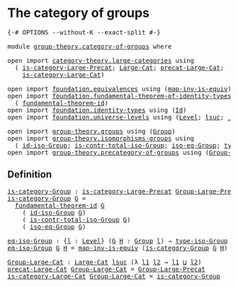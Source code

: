 # The category of groups

<pre class="Agda"><a id="35" class="Symbol">{-#</a> <a id="39" class="Keyword">OPTIONS</a> <a id="47" class="Pragma">--without-K</a> <a id="59" class="Pragma">--exact-split</a> <a id="73" class="Symbol">#-}</a>

<a id="78" class="Keyword">module</a> <a id="85" href="group-theory.category-of-groups.html" class="Module">group-theory.category-of-groups</a> <a id="117" class="Keyword">where</a>

<a id="124" class="Keyword">open</a> <a id="129" class="Keyword">import</a> <a id="136" href="category-theory.large-categories.html" class="Module">category-theory.large-categories</a> <a id="169" class="Keyword">using</a>
  <a id="177" class="Symbol">(</a> <a id="179" href="category-theory.large-categories.html#878" class="Function">is-category-Large-Precat</a><a id="203" class="Symbol">;</a> <a id="205" href="category-theory.large-categories.html#1110" class="Record">Large-Cat</a><a id="214" class="Symbol">;</a> <a id="216" href="category-theory.large-categories.html#1222" class="Field">precat-Large-Cat</a><a id="232" class="Symbol">;</a>
    <a id="238" href="category-theory.large-categories.html#1262" class="Field">is-category-Large-Cat</a><a id="259" class="Symbol">)</a>

<a id="262" class="Keyword">open</a> <a id="267" class="Keyword">import</a> <a id="274" href="foundation.equivalences.html" class="Module">foundation.equivalences</a> <a id="298" class="Keyword">using</a> <a id="304" class="Symbol">(</a><a id="305" href="foundation-core.equivalences.html#4173" class="Function">map-inv-is-equiv</a><a id="321" class="Symbol">)</a>
<a id="323" class="Keyword">open</a> <a id="328" class="Keyword">import</a> <a id="335" href="foundation.fundamental-theorem-of-identity-types.html" class="Module">foundation.fundamental-theorem-of-identity-types</a> <a id="384" class="Keyword">using</a>
  <a id="392" class="Symbol">(</a> <a id="394" href="foundation-core.fundamental-theorem-of-identity-types.html#1888" class="Function">fundamental-theorem-id</a><a id="416" class="Symbol">)</a>
<a id="418" class="Keyword">open</a> <a id="423" class="Keyword">import</a> <a id="430" href="foundation.identity-types.html" class="Module">foundation.identity-types</a> <a id="456" class="Keyword">using</a> <a id="462" class="Symbol">(</a><a id="463" href="foundation-core.identity-types.html#641" class="Datatype">Id</a><a id="465" class="Symbol">)</a>
<a id="467" class="Keyword">open</a> <a id="472" class="Keyword">import</a> <a id="479" href="foundation.universe-levels.html" class="Module">foundation.universe-levels</a> <a id="506" class="Keyword">using</a> <a id="512" class="Symbol">(</a><a id="513" href="Agda.Primitive.html#597" class="Postulate">Level</a><a id="518" class="Symbol">;</a> <a id="520" href="Agda.Primitive.html#780" class="Primitive">lsuc</a><a id="524" class="Symbol">;</a> <a id="526" href="Agda.Primitive.html#810" class="Primitive Operator">_⊔_</a><a id="529" class="Symbol">)</a>

<a id="532" class="Keyword">open</a> <a id="537" class="Keyword">import</a> <a id="544" href="group-theory.groups.html" class="Module">group-theory.groups</a> <a id="564" class="Keyword">using</a> <a id="570" class="Symbol">(</a><a id="571" href="group-theory.groups.html#2468" class="Function">Group</a><a id="576" class="Symbol">)</a>
<a id="578" class="Keyword">open</a> <a id="583" class="Keyword">import</a> <a id="590" href="group-theory.isomorphisms-groups.html" class="Module">group-theory.isomorphisms-groups</a> <a id="623" class="Keyword">using</a>
  <a id="631" class="Symbol">(</a> <a id="633" href="group-theory.isomorphisms-groups.html#2647" class="Function">id-iso-Group</a><a id="645" class="Symbol">;</a> <a id="647" href="group-theory.isomorphisms-groups.html#3311" class="Function">is-contr-total-iso-Group</a><a id="671" class="Symbol">;</a> <a id="673" href="group-theory.isomorphisms-groups.html#2903" class="Function">iso-eq-Group</a><a id="685" class="Symbol">;</a> <a id="687" href="group-theory.isomorphisms-groups.html#1701" class="Function">type-iso-Group</a><a id="701" class="Symbol">)</a>
<a id="703" class="Keyword">open</a> <a id="708" class="Keyword">import</a> <a id="715" href="group-theory.precategory-of-groups.html" class="Module">group-theory.precategory-of-groups</a> <a id="750" class="Keyword">using</a> <a id="756" class="Symbol">(</a><a id="757" href="group-theory.precategory-of-groups.html#734" class="Function">Group-Large-Precat</a><a id="775" class="Symbol">)</a>
</pre>
## Definition

<pre class="Agda"><a id="is-category-Group"></a><a id="805" href="group-theory.category-of-groups.html#805" class="Function">is-category-Group</a> <a id="823" class="Symbol">:</a> <a id="825" href="category-theory.large-categories.html#878" class="Function">is-category-Large-Precat</a> <a id="850" href="group-theory.precategory-of-groups.html#734" class="Function">Group-Large-Precat</a>
<a id="869" href="group-theory.category-of-groups.html#805" class="Function">is-category-Group</a> <a id="887" href="group-theory.category-of-groups.html#887" class="Bound">G</a> <a id="889" class="Symbol">=</a>
  <a id="893" href="foundation-core.fundamental-theorem-of-identity-types.html#1888" class="Function">fundamental-theorem-id</a> <a id="916" href="group-theory.category-of-groups.html#887" class="Bound">G</a>
    <a id="922" class="Symbol">(</a> <a id="924" href="group-theory.isomorphisms-groups.html#2647" class="Function">id-iso-Group</a> <a id="937" href="group-theory.category-of-groups.html#887" class="Bound">G</a><a id="938" class="Symbol">)</a>
    <a id="944" class="Symbol">(</a> <a id="946" href="group-theory.isomorphisms-groups.html#3311" class="Function">is-contr-total-iso-Group</a> <a id="971" href="group-theory.category-of-groups.html#887" class="Bound">G</a><a id="972" class="Symbol">)</a>
    <a id="978" class="Symbol">(</a> <a id="980" href="group-theory.isomorphisms-groups.html#2903" class="Function">iso-eq-Group</a> <a id="993" href="group-theory.category-of-groups.html#887" class="Bound">G</a><a id="994" class="Symbol">)</a>

<a id="eq-iso-Group"></a><a id="997" href="group-theory.category-of-groups.html#997" class="Function">eq-iso-Group</a> <a id="1010" class="Symbol">:</a> <a id="1012" class="Symbol">{</a><a id="1013" href="group-theory.category-of-groups.html#1013" class="Bound">l</a> <a id="1015" class="Symbol">:</a> <a id="1017" href="Agda.Primitive.html#597" class="Postulate">Level</a><a id="1022" class="Symbol">}</a> <a id="1024" class="Symbol">(</a><a id="1025" href="group-theory.category-of-groups.html#1025" class="Bound">G</a> <a id="1027" href="group-theory.category-of-groups.html#1027" class="Bound">H</a> <a id="1029" class="Symbol">:</a> <a id="1031" href="group-theory.groups.html#2468" class="Function">Group</a> <a id="1037" href="group-theory.category-of-groups.html#1013" class="Bound">l</a><a id="1038" class="Symbol">)</a> <a id="1040" class="Symbol">→</a> <a id="1042" href="group-theory.isomorphisms-groups.html#1701" class="Function">type-iso-Group</a> <a id="1057" href="group-theory.category-of-groups.html#1025" class="Bound">G</a> <a id="1059" href="group-theory.category-of-groups.html#1027" class="Bound">H</a> <a id="1061" class="Symbol">→</a> <a id="1063" href="foundation-core.identity-types.html#641" class="Datatype">Id</a> <a id="1066" href="group-theory.category-of-groups.html#1025" class="Bound">G</a> <a id="1068" href="group-theory.category-of-groups.html#1027" class="Bound">H</a>
<a id="1070" href="group-theory.category-of-groups.html#997" class="Function">eq-iso-Group</a> <a id="1083" href="group-theory.category-of-groups.html#1083" class="Bound">G</a> <a id="1085" href="group-theory.category-of-groups.html#1085" class="Bound">H</a> <a id="1087" class="Symbol">=</a> <a id="1089" href="foundation-core.equivalences.html#4173" class="Function">map-inv-is-equiv</a> <a id="1106" class="Symbol">(</a><a id="1107" href="group-theory.category-of-groups.html#805" class="Function">is-category-Group</a> <a id="1125" href="group-theory.category-of-groups.html#1083" class="Bound">G</a> <a id="1127" href="group-theory.category-of-groups.html#1085" class="Bound">H</a><a id="1128" class="Symbol">)</a>

<a id="Group-Large-Cat"></a><a id="1131" href="group-theory.category-of-groups.html#1131" class="Function">Group-Large-Cat</a> <a id="1147" class="Symbol">:</a> <a id="1149" href="category-theory.large-categories.html#1110" class="Record">Large-Cat</a> <a id="1159" href="Agda.Primitive.html#780" class="Primitive">lsuc</a> <a id="1164" class="Symbol">(λ</a> <a id="1167" href="group-theory.category-of-groups.html#1167" class="Bound">l1</a> <a id="1170" href="group-theory.category-of-groups.html#1170" class="Bound">l2</a> <a id="1173" class="Symbol">→</a> <a id="1175" href="group-theory.category-of-groups.html#1167" class="Bound">l1</a> <a id="1178" href="Agda.Primitive.html#810" class="Primitive Operator">⊔</a> <a id="1180" href="group-theory.category-of-groups.html#1170" class="Bound">l2</a><a id="1182" class="Symbol">)</a>
<a id="1184" href="category-theory.large-categories.html#1222" class="Field">precat-Large-Cat</a> <a id="1201" href="group-theory.category-of-groups.html#1131" class="Function">Group-Large-Cat</a> <a id="1217" class="Symbol">=</a> <a id="1219" href="group-theory.precategory-of-groups.html#734" class="Function">Group-Large-Precat</a>
<a id="1238" href="category-theory.large-categories.html#1262" class="Field">is-category-Large-Cat</a> <a id="1260" href="group-theory.category-of-groups.html#1131" class="Function">Group-Large-Cat</a> <a id="1276" class="Symbol">=</a> <a id="1278" href="group-theory.category-of-groups.html#805" class="Function">is-category-Group</a>
</pre>
